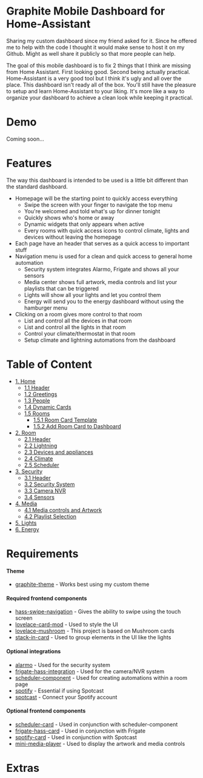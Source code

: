 # Graphite Mobile Dashboard for Home-Assistant
Sharing my custom dashboard since my friend asked for it. Since he offered me to help with the code I thought it would make sense to host it on my Github. Might as well share it publicly so that more people can help.

The goal of this mobile dashboard is to fix 2 things that I think are missing from Home Assistant. First looking good. Second being actually practical. Home-Assistant is a very good tool but I think it's ugly and all over the place. This dashboard isn't ready all of the box. You'll still have the pleasure to setup and learn Home-Assistant to your liking. It's more like a way to organize your dashboard to achieve a clean look while keeping it practical.

# Demo

Coming soon...

# Features

The way this dashboard is intended to be used is a little bit different than the standard dashboard.

- Homepage will be the starting point to quickly access everything
  - Swipe the screen with your finger to navigate the top menu
  - You're welcomed and told what's up for dinner tonight
  - Quickly shows who's home or away
  - Dynamic widgets that only appears when active
  - Every rooms with quick access icons to control climate, lights and devices without leaving the homepage
- Each page have an header that serves as a quick access to important stuff
- Navigation menu is used for a clean and quick access to general home automation
  - Security system integrates Alarmo, Frigate and shows all your sensors
  - Media center shows full artwork, media controls and list your playlists that can be triggered
  - Lights will show all your lights and let you control them
  - Energy will send you to the energy dashboard without using the hamburger menu
- Clicking on a room gives more control to that room
  - List and control all the devices in that room
  - List and control all the lights in that room
  - Control your climate/thermostat in that room
  - Setup climate and lightning automations from the dashboard

# Table of Content

- [1. Home](https://github.com/gravelfreeman/graphite-dashboard-mobile/blob/main/docs/home.md)
  - [1.1 Header](https://github.com/gravelfreeman/graphite-dashboard-mobile/blob/main/docs/home.md)
  - [1.2 Greetings](https://github.com/gravelfreeman/graphite-dashboard-mobile/blob/main/docs/home.md#2-greetings)
  - [1.3 People](https://github.com/gravelfreeman/graphite-dashboard-mobile/blob/main/docs/home.md#3-people)
  - [1.4 Dynamic Cards](https://github.com/gravelfreeman/graphite-dashboard-mobile/blob/main/docs/home.md#4-dynamic-cards)
  - [1.5 Rooms](https://github.com/gravelfreeman/graphite-dashboard-mobile/blob/main/docs/home.md#5-rooms)
    - [1.5.1 Room Card Template](https://github.com/gravelfreeman/graphite-dashboard-mobile/blob/main/docs/home.md#51-add-the-card-room-template)
    - [1.5.2 Add Room Card to Dashboard](https://github.com/gravelfreeman/graphite-dashboard-mobile/blob/main/docs/home.md#52-add-a-custom-card-room-in-your-dashboard)
- [2. Room](https://github.com/gravelfreeman/graphite-dashboard-mobile/blob/main/docs/room.md)
  - [2.1 Header](https://github.com/gravelfreeman/graphite-dashboard-mobile/blob/main/docs/room.md#1-header)
  - [2.2 Lightning](https://github.com/gravelfreeman/graphite-dashboard-mobile/blob/main/docs/room.md#2-lightning)
  - [2.3 Devices and appliances](https://github.com/gravelfreeman/graphite-dashboard-mobile/blob/main/docs/room.md#3-devices-and-appliances)
  - [2.4 Climate](https://github.com/gravelfreeman/graphite-dashboard-mobile/blob/main/docs/room.md#4-climate)
  - [2.5 Scheduler](https://github.com/gravelfreeman/graphite-dashboard-mobile/blob/main/docs/room.md#4-climate)
- [3. Security](https://github.com/gravelfreeman/graphite-dashboard-mobile/blob/main/docs/security.md)
  - [3.1 Header](https://github.com/gravelfreeman/graphite-dashboard-mobile/blob/main/docs/security.md#1-header)
  - [3.2 Security System](https://github.com/gravelfreeman/graphite-dashboard-mobile/blob/main/docs/security.md#2-security-system)
  - [3.3 Camera NVR](https://github.com/gravelfreeman/graphite-dashboard-mobile/blob/main/docs/security.md#3-camera-nvr)
  - [3.4 Sensors](https://github.com/gravelfreeman/graphite-dashboard-mobile/blob/main/docs/security.md#4-sensors)
- [4. Media](https://github.com/gravelfreeman/graphite-dashboard-mobile/blob/main/docs/media.md)
  - [4.1 Media controls and Artwork](https://github.com/gravelfreeman/graphite-dashboard-mobile/blob/main/docs/media.md#1-media-controls-and-artwork)
  - [4.2 Playlist Selection](https://github.com/gravelfreeman/graphite-dashboard-mobile/blob/main/docs/media.md#2-playlist-selection)
- [5. Lights](https://github.com/gravelfreeman/graphite-dashboard-mobile/blob/main/docs/lights.md)
- [6. Energy]()

# Requirements

#### Theme

- [graphite-theme](https://github.com/gravelfreeman/graphite-theme) - Works best using my custom theme

#### Required frontend components

- [hass-swipe-navigation](https://github.com/zanna-37/hass-swipe-navigation) - Gives the ability to swipe using the touch screen
- [lovelace-card-mod](https://github.com/thomasloven/lovelace-card-mod) - Used to style the UI
- [lovelace-mushroom](https://github.com/piitaya/lovelace-mushroom) - This project is based on Mushroom cards
- [stack-in-card](https://github.com/custom-cards/stack-in-card) - Used to group elements in the UI like the lights

#### Optional integrations

- [alarmo](https://github.com/nielsfaber/alarmo) - Used for the security system
- [frigate-hass-integration](https://github.com/blakeblackshear/frigate-hass-integration) - Used for the camera/NVR system
- [scheduler-component](https://github.com/nielsfaber/scheduler-component) - Used for creating automations within a room page
- [spotify](https://www.home-assistant.io/integrations/spotify/) - Essential if using Spotcast
- [spotcast](https://github.com/fondberg/spotcast) - Connect your Spotify account

#### Optional frontend components

- [scheduler-card](https://github.com/nielsfaber/scheduler-card) - Used in conjunction with scheduler-component
- [frigate-hass-card](https://github.com/dermotduffy/frigate-hass-card/releases) - Used in conjunction with Frigate
- [spotify-card](https://github.com/custom-cards/spotify-card) - Used in conjunction with Spotcast
- [mini-media-player](https://github.com/kalkih/mini-media-player) - Used to display the artwork and media controls

# Extras
